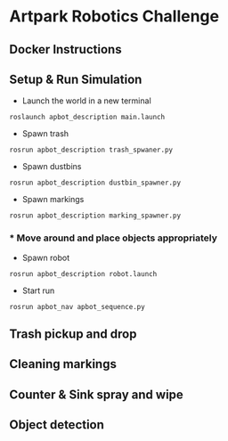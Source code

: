 # Artpark Robotics Challenge

## Docker Instructions

## Setup & Run Simulation
* Launch the world in a new terminal
```
roslaunch apbot_description main.launch
```

* Spawn trash
```
rosrun apbot_description trash_spwaner.py
```

* Spawn dustbins
```
rosrun apbot_description dustbin_spawner.py
```

* Spawn markings
```
rosrun apbot_description marking_spawner.py
```

### * Move around and place objects appropriately

* Spawn robot
```
rosrun apbot_description robot.launch
```

* Start run
```
rosrun apbot_nav apbot_sequence.py
```

## Trash pickup and drop

## Cleaning markings

## Counter & Sink spray and wipe

## Object detection
